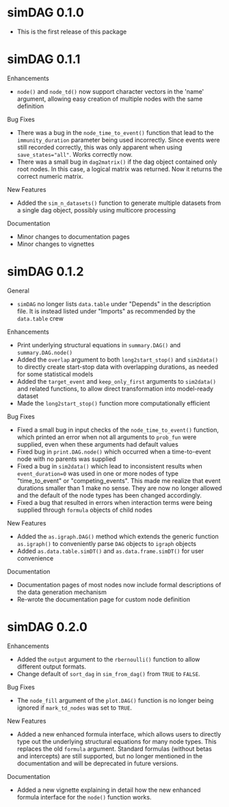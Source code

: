 # simDAG 0.1.0

* This is the first release of this package

# simDAG 0.1.1

Enhancements

* `node()` and `node_td()` now support character vectors in the 'name' argument, allowing easy creation of multiple nodes with the same definition

Bug Fixes

* There was a bug in the `node_time_to_event()` function that lead to the `immunity_duration` parameter being used incorrectly. Since events were still recorded correctly, this was only apparent when using `save_states="all"`. Works correctly now.
* There was a small bug in `dag2matrix()` if the dag object contained only root nodes. In this case, a logical matrix was returned. Now it returns the correct numeric matrix.

New Features

* Added the `sim_n_datasets()` function to generate multiple datasets from a single dag object, possibly using multicore processing

Documentation

* Minor changes to documentation pages
* Minor changes to vignettes

# simDAG 0.1.2

General

* `simDAG` no longer lists `data.table` under "Depends" in the description file. It is instead listed under "Imports" as recommended by the `data.table` crew

Enhancements

* Print underlying structural equations in `summary.DAG()` and `summary.DAG.node()`
* Added the `overlap` argument to both `long2start_stop()` and `sim2data()` to directly create start-stop data with overlapping durations, as needed for some statistical models
* Added the `target_event` and `keep_only_first` arguments to `sim2data()` and related functions, to allow direct transformation into model-ready dataset
* Made the `long2start_stop()` function more computationally efficient

Bug Fixes

* Fixed a small bug in input checks of the `node_time_to_event()` function, which printed an error when not all arguments to `prob_fun` were supplied, even when these arguments had default values
* Fixed bug in `print.DAG.node()` which occurred when a time-to-event node with no parents was supplied
* Fixed a bug in `sim2data()` which lead to inconsistent results when `event_duration=0` was used in one or more nodes of type "time_to_event" or "competing_events". This made me realize that event durations smaller than 1 make no sense. They are now no longer allowed and the default of the node types has been changed accordingly.
* Fixed a bug that resulted in errors when interaction terms were being supplied through `formula` objects of child nodes 

New Features

* Added the `as.igraph.DAG()` method which extends the generic function `as.igraph()` to conveniently parse `DAG` objects to `igraph` objects
* Added `as.data.table.simDT()` and `as.data.frame.simDT()` for user convenience

Documentation

* Documentation pages of most nodes now include formal descriptions of the data generation mechanism
* Re-wrote the documentation page for custom node definition

# simDAG 0.2.0

Enhancements

* Added the `output` argument to the `rbernoulli()` function to allow different output formats.
* Change default of `sort_dag` in `sim_from_dag()` from `TRUE` to `FALSE`.

Bug Fixes

* The `node_fill` argument of the `plot.DAG()` function is no longer being ignored if `mark_td_nodes` was set to `TRUE`.

New Features

* Added a new enhanced formula interface, which allows users to directly type out the underlying structural equations for many node types. This replaces the old `formula` argument. Standard formulas (without betas and intercepts) are still supported, but no longer mentioned in the documentation and will be deprecated in future versions.

Documentation

* Added a new vignette explaining in detail how the new enhanced formula interface for the `node()` function works.
